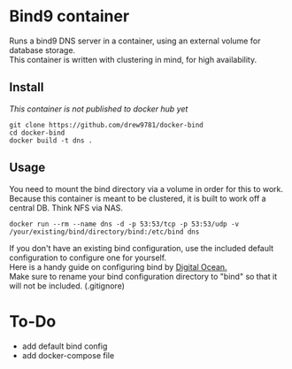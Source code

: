 # Bind9 container
Runs a bind9 DNS server in a container, using an external volume for database storage.  
This container is written with clustering in mind, for high availability. 

## Install
*This container is not published to docker hub yet*

```
git clone https://github.com/drew9781/docker-bind
cd docker-bind
docker build -t dns .
```

## Usage
You need to mount the bind directory via a volume in order for this to work.  
Because this container is meant to be clustered, it is built to work off a central DB. Think NFS via NAS.

```
docker run --rm --name dns -d -p 53:53/tcp -p 53:53/udp -v /your/existing/bind/directory/bind:/etc/bind dns
```
If you don't have an existing bind configuration, use the included default configuration to configure one for yourself.  
Here is a handy guide on configuring bind by [Digital Ocean.](https://www.digitalocean.com/community/tutorials/how-to-configure-bind-as-a-private-network-dns-server-on-ubuntu-18-04)  
Make sure to rename your bind configuration directory to "bind" so that it will not be included. (.gitignore)

# To-Do
- add default bind config
- add docker-compose file
